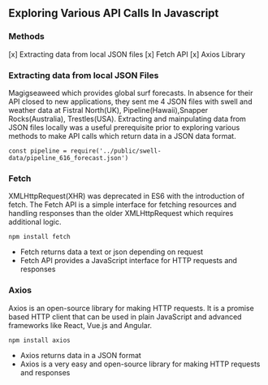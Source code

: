 ## Exploring Various API Calls In Javascript

### Methods
[x] Extracting data from local JSON files
[x] Fetch API 
[x] Axios Library

### Extracting data from local JSON Files
Magigseaweed which provides global surf forecasts. In absence for their API closed to new applications, they sent me 4 JSON files with swell and weather data at Fistral North(UK), Pipeline(Hawaii),Snapper Rocks(Australia), Trestles(USA). Extracting and mainpulating data from JSON files locally was a useful prerequisite prior to exploring various methods to make API calls which return data in a JSON data format. 

```
const pipeline = require('../public/swell-data/pipeline_616_forecast.json')
```

### Fetch
XMLHttpRequest(XHR) was deprecated in ES6 with the introduction of fetch. The Fetch API is a simple interface for fetching resources and handling responses than the older XMLHttpRequest which requires additional logic. 

```
npm install fetch 
``` 
* Fetch returns data a text or json depending on request
* Fetch API provides a JavaScript interface for HTTP requests and responses

### Axios 
Axios is an open-source library for making HTTP requests. It is a promise based HTTP client that can be used in plain JavaScript and advanced frameworks like React, Vue.js and Angular. 

```
npm install axios
```
* Axios returns data in a JSON format
* Axios is a very easy and open-source library for making HTTP requests and responses




